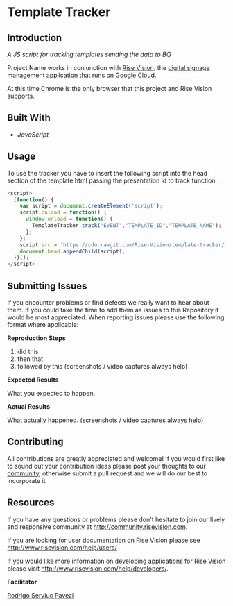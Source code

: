 # Template Tracker

## Introduction

*A JS script for tracking templates sending the data to BQ*

Project Name works in conjunction with [Rise Vision](http://www.risevision.com), the [digital signage management application](http://rva.risevision.com/) that runs on [Google Cloud](https://cloud.google.com).

At this time Chrome is the only browser that this project and Rise Vision supports.

## Built With
- *JavaScript*

## Usage
To use the tracker you have to insert the following script into the head section of the template html passing the presentation id to track function.

```javascript
<script>
  (function() {
    var script = document.createElement('script');
    script.onload = function() {
      window.onload = function() {
        TemplateTracker.track("EVENT","TEMPLATE_ID","TEMPLATE_NAME");
      };
    };
    script.src = 'https://cdn.rawgit.com/Rise-Vision/template-tracker/master/template-tracker-loader.js?v='+parseInt(Math.random()*99999999);;
    document.head.appendChild(script);
  })();
</script>
```


## Submitting Issues
If you encounter problems or find defects we really want to hear about them. If you could take the time to add them as issues to this Repository it would be most appreciated. When reporting issues please use the following format where applicable:

**Reproduction Steps**

1. did this
2. then that
3. followed by this (screenshots / video captures always help)

**Expected Results**

What you expected to happen.

**Actual Results**

What actually happened. (screenshots / video captures always help)

## Contributing
All contributions are greatly appreciated and welcome! If you would first like to sound out your contribution ideas please post your thoughts to our [community](http://community.risevision.com), otherwise submit a pull request and we will do our best to incorporate it

## Resources
If you have any questions or problems please don't hesitate to join our lively and responsive community at http://community.risevision.com.

If you are looking for user documentation on Rise Vision please see http://www.risevision.com/help/users/

If you would like more information on developing applications for Rise Vision please visit http://www.risevision.com/help/developers/.

**Facilitator**

[Rodrigo Serviuc Pavezi](https://github.com/rodrigopavezi "Rodrigo Serviuc Pavezi")
